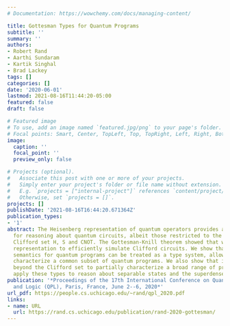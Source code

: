 ```yaml
---
# Documentation: https://wowchemy.com/docs/managing-content/

title: Gottesman Types for Quantum Programs
subtitle: ''
summary: ''
authors:
- Robert Rand
- Aarthi Sundaram
- Kartik Singhal
- Brad Lackey
tags: []
categories: []
date: '2020-06-01'
lastmod: 2021-08-16T11:44:20-05:00
featured: false
draft: false

# Featured image
# To use, add an image named `featured.jpg/png` to your page's folder.
# Focal points: Smart, Center, TopLeft, Top, TopRight, Left, Right, BottomLeft, Bottom, BottomRight.
image:
  caption: ''
  focal_point: ''
  preview_only: false

# Projects (optional).
#   Associate this post with one or more of your projects.
#   Simply enter your project's folder or file name without extension.
#   E.g. `projects = ["internal-project"]` references `content/project/deep-learning/index.md`.
#   Otherwise, set `projects = []`.
projects: []
publishDate: '2021-08-16T16:44:20.671364Z'
publication_types:
- '1'
abstract: The Heisenberg representation of quantum operators provides a powerful technique
  for reasoning about quantum circuits, albeit those restricted to the common (non-universal)
  Clifford set H, S and CNOT. The Gottesman-Knill theorem showed that we can use this
  representation to efficiently simulate Clifford circuits. We show that Gottesman's
  semantics for quantum programs can be treated as a type system, allowing us to efficiently
  characterize a common subset of quantum programs. We also show that it can be extended
  beyond the Clifford set to partially characterize a broad range of programs. We
  apply these types to reason about separable states and the superdense coding algorithm.
publication: '*Proceedings of the 17th International Conference on Quantum Physics
  and Logic (QPL), Paris, France, June 2--6, 2020*'
url_pdf: https://people.cs.uchicago.edu/~rand/qpl_2020.pdf
links:
- name: URL
  url: https://rand.cs.uchicago.edu/publication/rand-2020-gottesman/
---
```

